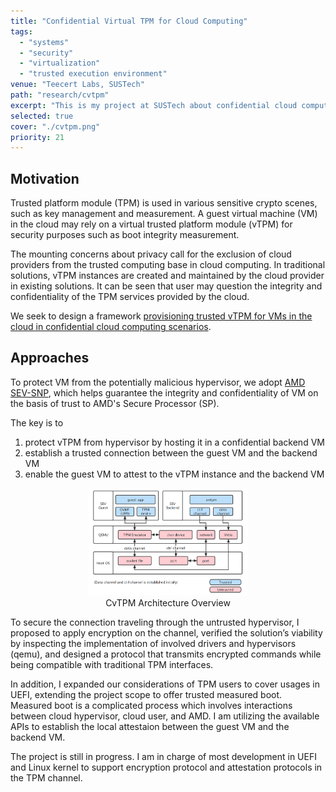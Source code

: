 ```yaml
---
title: "Confidential Virtual TPM for Cloud Computing"
tags:
  - "systems"
  - "security"
  - "virtualization"
  - "trusted execution environment"
venue: "Teecert Labs, SUSTech"
path: "research/cvtpm"
excerpt: "This is my project at SUSTech about confidential cloud computing advised by Prof. Yinqian Zhang."
selected: true
cover: "./cvtpm.png"
priority: 21
---
```


## Motivation

Trusted platform module (TPM) is used in various sensitive crypto scenes, such as key management and measurement.
A guest virtual machine (VM) in the cloud may rely on a virtual trusted platform module (vTPM) for security purposes such as boot integrity measurement.

The mounting concerns about privacy call for the exclusion of cloud providers from the trusted computing base in cloud computing.
In traditional solutions, vTPM instances are created and maintained by the cloud provider in existing solutions.
It can be seen that user may question the integrity and confidentiality of the TPM services provided by the cloud.

We seek to design a framework <u>provisioning trusted vTPM for VMs in the cloud in confidential cloud computing scenarios</u>.

## Approaches

To protect VM from the potentially malicious hypervisor, we adopt [AMD SEV-SNP](https://www.amd.com/en/developer/sev.html), which helps guarantee the integrity and confidentiality of VM on the basis of trust to AMD's Secure Processor (SP).

The key is to
1. protect vTPM from hypervisor by hosting it in a confidential backend VM
2. establish a trusted connection between the guest VM and the backend VM
3. enable the guest VM to attest to the vTPM instance and the backend VM


<center>
<figure>
<img src="./arch.png" width="60%" margin="2em"/>
<figcaption>CvTPM Architecture Overview</figcaption>
</figure>
</center>

To secure the connection traveling through the untrusted hypervisor, I proposed to apply encryption on the channel, verified the solution’s viability by inspecting the implementation of involved drivers and hypervisors (qemu), and designed a protocol that transmits encrypted commands while being compatible with traditional TPM interfaces.

In addition, I expanded our considerations of TPM users to cover usages in UEFI, extending the project scope to offer trusted measured boot.
Measured boot is a complicated process which involves interactions between cloud hypervisor, cloud user, and AMD.
I am utilizing the available APIs to establish the local attestaion between the guest VM and the backend VM.

The project is still in progress.
I am in charge of most development in UEFI and Linux kernel to support encryption protocol and attestation protocols in the TPM channel.


